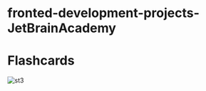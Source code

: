 # fronted-development-projects-JetBrainAcademy
# Flashcards


![st3](https://user-images.githubusercontent.com/69093672/147308329-29ae093e-33aa-442f-98f1-8cdbbbff15c3.gif)


